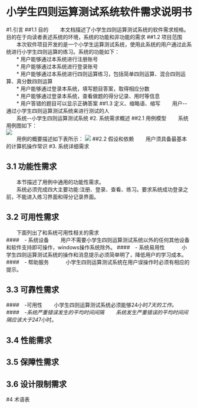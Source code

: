 # 小学生四则运算测试系统软件需求说明书
#1.引言
##1.1 目的
　　本文档描述了小学生四则运算测试系统的软件需求规格。目的在于向读者表述系统的环境，系统的功能和非功能的需求
##1.2 项目范围
　　本次软件项目开发的是一个小学生运算测试系统，使用此系统的用户通过此系统进行小学生四则运算的练习。系统的功能如下：<br>
　　* 用户能够通过本系统进行注册账号<br>
　　* 用户能够通过本系统进行登录账号<br>
　　* 用户能够通过本系统进行四则运算练习，包括简单四则运算、混合四则运算、真分数四则运算<br>
　　* 用户能够通过登录本系统，填写题目答案，取得相应分数<br>
　　* 用户能够通过登录本系统，查看做题的得分记录、用时等信息<br>
　　* 用户答错的题目可以显示正确答案
##1.3 定义、缩略语、缩写
　　用户--通过小学生四则运算测试系统来进行测试的人<br>
　　系统--小学生四则运算测试系统
#2. 系统需求概述
##2.1 用例模型
　　系统用例图如下：<br>
 ![](http://i.imgur.com/DUmGtFP.png)<br>
　　用例的概要描述如下表所示：
![](http://i.imgur.com/lBYRhxR.png)
##2.2 假设和依赖
　　用户须具备最基本的计算机操作常识
#3. 系统详细需求
## 3.1 功能性需求
　　本节描述了用例中通用的功能性需求。<br>
　　系统必须完成四大主要功能:注册、登录、查看、练习。要求系统成功登录之前，不能进入练习界面和得分记录界面。
## 3.2 可用性需求
　　下面列出了和系统可用性相关的需求<br>
####　- 系统设备
  　　用户不需要小学生四则运算测试系统以外的任何其他设备和软件支持即可操作，windows操作系统除外。
####　- 系统易用性
　　　小学生四则运算测试系统的操作和消息提示必须简单明了，降低用户的学习成本。
####　- 帮助服务
　　　小学生四则运算测试系统在用户误操作时必须有相应的提示。
## 3.3 可靠性需求
####　-可用性
　　小学生四则运算测试系统必须能够24小时*7天的工作。
####　-系统严重错误发生的平均时间间隔
　　系统发生严重错误的平均时间间隔应该大于24*7小时。
## 3.4 性能需求
## 3.5 保障性需求
## 3.6 设计限制需求
#4 术语表